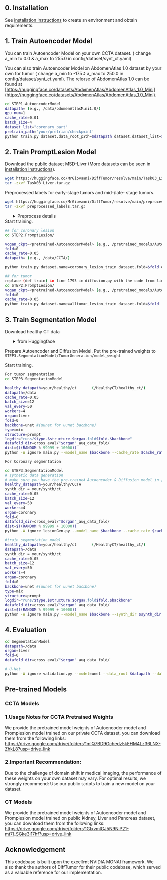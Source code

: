 
## 0. Installation



See [installation instructions](documents/INSTALL.md) to create an environment and obtain requirements.

## 1. Train Autoencoder Model
You can train Autoencoder Model on your own CCTA dataset. ( change a_min to 0.0 & a_max to 255.0 in config/dataset/synt_ct.yaml)

You can also train Autoencoder Model on AbdomenAtlas 1.0 dataset by your own for tumor  ( change a_min to -175 & a_max to 250.0 in config/dataset/synt_ct.yaml). The release of AbdomenAtlas 1.0 can be found at [https://huggingface.co/datasets/AbdomenAtlas/AbdomenAtlas_1.0_Mini](https://huggingface.co/datasets/AbdomenAtlas/AbdomenAtlas_1.0_Mini).
```bash
cd STEP1.AutoencoderModel
datapath= (e.g., /data/bdomenAtlasMini1.0/)
gpu_num=1
cache_rate=0.01
batch_size=4
dataset_list="coronary_part"
pretrain_path='your/pretrian/checkpoint'
python train.py dataset.data_root_path=$datapath dataset.dataset_list=$dataset_list dataset.cache_rate=$cache_rate dataset.batch_size=$batch_size model.gpus=$gpu_num model.pretrained_checkpoint="'$pretrain_path'"
```



## 2. Train PromptLesion Model


Download the public dataset MSD-Liver (More datasets can be seen in [installation instructions](documents/INSTALL.md)). 
```bash
wget https://huggingface.co/MrGiovanni/DiffTumor/resolve/main/Task03_Liver.tar.gz
tar -zxvf Task03_Liver.tar.gz
```
Preprocessed labels for early-stage tumors and mid-/late- stage tumors.
```bash
wget https://huggingface.co/MrGiovanni/DiffTumor/resolve/main/preprocessed_labels.tar.gz
tar -zxvf preprocessed_labels.tar.gz
```
<details>
<summary style="margin-left: 25px;">Preprocess details</summary>
<div style="margin-left: 25px;">

1. Download the dataset according to the [installation instructions](documents/INSTALL.md).  
2. Modify `data_dir` and `tumor_save_dir` in [data_transfer.py](https://github.com/MrGiovanni/DiffTumor/blob/main/data_transfer.py).
3. `python -W ignore data_transfer.py`
</div>
</details>
Start training.

```bash
## for coronary lesion
cd STEP2.PromptLesion/

vqgan_ckpt=<pretrained-AutoencoderModel> (e.g., /pretrained_models/AutoencoderModel.ckpt)
fold=0
cache_rate=0.05
datapath= (e.g., /data/CCTA/)

python train.py dataset.name=coronary_lesion_train dataset.fold=$fold dataset.data_root_path=$datapath  dataset.dataset_list=['coronary_data_fold'] dataset.uniform_sample=False model.results_folder_postfix="coronary_data_fold$fold"  model.vqgan_ckpt=$vqgan_ckpt dataset.cache_rate=$cache_rate

```
```bash
## for tumor 
replace (def train) in line 1795 in diffusion.py with the code from line 1596-1790
cd STEP2.PromptLesion/
vqgan_ckpt=<pretrained-AutoencoderModel> (e.g., /pretrained_models/AutoencoderModel.ckpt)
fold=0
cache_rate=0.05
python train.py dataset.name=alltumor_lesion_train dataset.fold=$fold   dataset.dataset_list=['alltumor_data_fold'] dataset.uniform_sample=False model.results_folder_postfix="alltumor_data_fold$fold"  model.vqgan_ckpt=$vqgan_ckpt dataset.cache_rate=$cache_rate


```


## 3. Train Segmentation Model

Download healthy CT data

<details>
<summary style="margin-left: 25px;">from Huggingface</summary>
<div style="margin-left: 25px;">

(More details can be seen in the corresponding [huggingface repository](https://huggingface.co/datasets/qicq1c/HealthyCT)).
```bash
mkdir HealthyCT
cd HealthyCT
huggingface-cli download qicq1c/HealthyCT  --repo-type dataset --local-dir .  --cache-dir ./cache
cat healthy_ct.zip* > HealthyCT.zip
rm -rf healthy_ct.zip* cache
unzip -o -q HealthyCT.zip -d /HealthyCT
```
</div>
</details>

Prepare Autoencoder and Diffusion Model. Put the pre-trained weights to `STEP3.SegmentationModel/TumorGeneration/model_weight`

Start training.
```bash
For tumor segmentation
cd STEP3.SegmentationModel

healthy_datapath=your/healthy/ct       (/HealthyCT/healthy_ct/)
datapath=/data
cache_rate=0.05
batch_size=12
val_every=50
workers=4
organ=liver
fold=0
backbone=unet #(uunet for uunet backbone)
type=mix
structure=prompt
logdir="runs/$type.$structure.$organ.fold$fold.$backbone"
datafold_dir=cross_eval/"$organ"_aug_data_fold/
dist=$((RANDOM % 99999 + 10000))
python -W ignore main.py --model_name $backbone --cache_rate $cache_rate --dist-url=tcp://127.0.0.1:$dist --workers $workers --max_epochs 2000 --val_every $val_every --batch_size=$batch_size --save_checkpoint --distributed=False --noamp --organ_type $organ --organ_model $organ --tumor_type tumor --fold $fold --ddim_ts 50 --logdir=$logdir --healthy_data_root $healthy_datapath --data_root $datapath --datafold_dir $datafold_dir  --is_save_synth

For Coronary segmentation

cd STEP3.SegmentationModel
# sythetic data generation
# make sure you have the pre-trained Autoencoder & Diffusion model in /pretrained_models/AutoencoderModel.ckpt & rewrite the indicator in  synt_model_prepare in utils.py
healthy_datapath=your/healthy/CCTA    
synth_dir = your/synth/ct  
cache_rate=0.05
batch_size=12
val_every=50
workers=4
organ=coronary
fold=0
datafold_dir=cross_eval/"$organ"_aug_data_fold/
dist=$((RANDOM % 99999 + 10000))
python -W ignore lesionGen.py --model_name $backbone --cache_rate $cache_rate --dist-url=tcp://127.0.0.1:$dist --workers $workers  --batch_size=$batch_size --save_checkpoint --distributed=False --noamp --organ_type $organ --organ_model $organ --tumor_type lesion --fold $fold --ddim_ts 50  --healthy_data_root $healthy_datapath --synth_dir $synth_dir --datafold_dir $datafold_dir  --is_save_synth

#train segmentation model
healthy_datapath=your/healthy/ct       (/HealthyCT/healthy_ct/)
datapath=/data
synth_dir = your/synth/ct 
cache_rate=0.05
batch_size=12
val_every=50
workers=4
organ=coronary
fold=0
backbone=unet #(uunet for uunet backbone)
type=mix
structure=prompt
logdir="runs/$type.$structure.$organ.fold$fold.$backbone"
datafold_dir=cross_eval/"$organ"_aug_data_fold/
dist=$((RANDOM % 99999 + 10000))
python -W ignore main.py --model_name $backbone --synth_dir $synth_dir --cache_rate $cache_rate --dist-url=tcp://127.0.0.1:$dist --workers $workers --max_epochs 2000 --val_every $val_every --batch_size=$batch_size --save_checkpoint --distributed=False --noamp --organ_type $organ --organ_model $organ --tumor_type tumor --fold $fold --ddim_ts 50 --logdir=$logdir --healthy_data_root $healthy_datapath --data_root $datapath --datafold_dir $datafold_dir  


```



## 4. Evaluation

```bash
cd SegmentationModel
datapath=/data
organ=liver
fold=0
datafold_dir=cross_eval/"$organ"_aug_data_fold/

# U-Net
python -W ignore validation.py --model=unet --data_root $datapath --datafold_dir $datafold_dir --tumor_type tumor --organ_type $organ --fold $fold --log_dir runs/saved_model --save_dir out/$organ/mix$organ.fold$fold.unet


```
## Pre-trained Models
### CCTA Models
### 1.Usage Notes for CCTA Pretrained Weights
We provide the pretrained model weights of Autoencoder model and Promplesion model trained on our private CCTA dataset, you can download them from the following links: https://drive.google.com/drive/folders/1mlQ7BD9Gchedz5kEHM4Lz36LNX-ZhkL8?usp=drive_link

### 2.Important Recommendation:
Due to the challenge of domain shift in medical imaging, the performance of these weights on your own dataset may vary. For optimal results, we strongly recommend: Use our public scripts to train a new model on your dataset.
### CT Models
We provide the pretrained model weights of Autoencoder model and Promplesion model trained on public Kidney, Liver and Pancreas dataset, you can download them from the following links: https://drive.google.com/drive/folders/1GIxvmlGJ5N9NiP21-mt7I_SGke3i17hf?usp=drive_link

## Acknowledgement
This codebase is built upon the excellent NVIDIA MONAI framework. We also thank the authors of DiffTumor for their public codebase, which served as a valuable reference for our implementation.